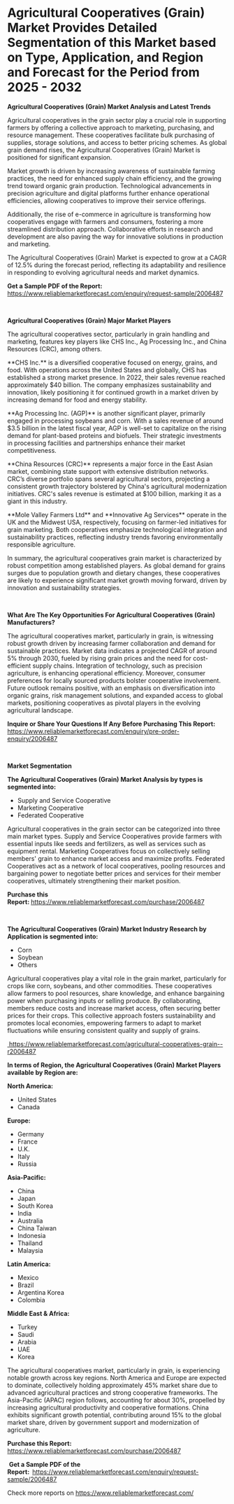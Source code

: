 <p><h1>Agricultural Cooperatives (Grain) Market Provides Detailed Segmentation of this Market based on Type, Application, and Region and Forecast for the Period from 2025 - 2032</h1></p><p><strong>Agricultural Cooperatives (Grain) Market Analysis and Latest Trends</strong></p>
<p><p>Agricultural cooperatives in the grain sector play a crucial role in supporting farmers by offering a collective approach to marketing, purchasing, and resource management. These cooperatives facilitate bulk purchasing of supplies, storage solutions, and access to better pricing schemes. As global grain demand rises, the Agricultural Cooperatives (Grain) Market is positioned for significant expansion. </p><p>Market growth is driven by increasing awareness of sustainable farming practices, the need for enhanced supply chain efficiency, and the growing trend toward organic grain production. Technological advancements in precision agriculture and digital platforms further enhance operational efficiencies, allowing cooperatives to improve their service offerings. </p><p>Additionally, the rise of e-commerce in agriculture is transforming how cooperatives engage with farmers and consumers, fostering a more streamlined distribution approach. Collaborative efforts in research and development are also paving the way for innovative solutions in production and marketing. </p><p>The Agricultural Cooperatives (Grain) Market is expected to grow at a CAGR of 12.5% during the forecast period, reflecting its adaptability and resilience in responding to evolving agricultural needs and market dynamics.</p></p>
<p><strong>Get a Sample PDF of the Report:&nbsp;</strong> <a href="https://www.reliablemarketforecast.com/enquiry/request-sample/2006487?utm_campaign=3344&utm_medium=2&utm_source=Github&utm_content=ia&utm_term=30032025&utm_id=agricultural-cooperatives-grain">https://www.reliablemarketforecast.com/enquiry/request-sample/2006487</a></p>
<p>&nbsp;</p>
<p><strong>Agricultural Cooperatives (Grain) Major Market Players</strong></p>
<p><p>The agricultural cooperatives sector, particularly in grain handling and marketing, features key players like CHS Inc., Ag Processing Inc., and China Resources (CRC), among others. </p><p>**CHS Inc.** is a diversified cooperative focused on energy, grains, and food. With operations across the United States and globally, CHS has established a strong market presence. In 2022, their sales revenue reached approximately $40 billion. The company emphasizes sustainability and innovation, likely positioning it for continued growth in a market driven by increasing demand for food and energy stability.</p><p>**Ag Processing Inc. (AGP)** is another significant player, primarily engaged in processing soybeans and corn. With a sales revenue of around $3.5 billion in the latest fiscal year, AGP is well-set to capitalize on the rising demand for plant-based proteins and biofuels. Their strategic investments in processing facilities and partnerships enhance their market competitiveness.</p><p>**China Resources (CRC)** represents a major force in the East Asian market, combining state support with extensive distribution networks. CRC’s diverse portfolio spans several agricultural sectors, projecting a consistent growth trajectory bolstered by China's agricultural modernization initiatives. CRC's sales revenue is estimated at $100 billion, marking it as a giant in this industry.</p><p>**Mole Valley Farmers Ltd** and **Innovative Ag Services** operate in the UK and the Midwest USA, respectively, focusing on farmer-led initiatives for grain marketing. Both cooperatives emphasize technological integration and sustainability practices, reflecting industry trends favoring environmentally responsible agriculture.</p><p>In summary, the agricultural cooperatives grain market is characterized by robust competition among established players. As global demand for grains surges due to population growth and dietary changes, these cooperatives are likely to experience significant market growth moving forward, driven by innovation and sustainability strategies.</p></p>
<p>&nbsp;</p>
<p><strong>What Are The Key Opportunities For Agricultural Cooperatives (Grain) Manufacturers?</strong></p>
<p><p>The agricultural cooperatives market, particularly in grain, is witnessing robust growth driven by increasing farmer collaboration and demand for sustainable practices. Market data indicates a projected CAGR of around 5% through 2030, fueled by rising grain prices and the need for cost-efficient supply chains. Integration of technology, such as precision agriculture, is enhancing operational efficiency. Moreover, consumer preferences for locally sourced products bolster cooperative involvement. Future outlook remains positive, with an emphasis on diversification into organic grains, risk management solutions, and expanded access to global markets, positioning cooperatives as pivotal players in the evolving agricultural landscape.</p></p>
<p><strong>Inquire or Share Your Questions If Any Before Purchasing This Report:</strong> <a href="https://www.reliablemarketforecast.com/enquiry/pre-order-enquiry/2006487?utm_campaign=3344&utm_medium=2&utm_source=Github&utm_content=ia&utm_term=30032025&utm_id=agricultural-cooperatives-grain">https://www.reliablemarketforecast.com/enquiry/pre-order-enquiry/2006487</a></p>
<p>&nbsp;</p>
<p><strong>Market Segmentation</strong></p>
<p><strong>The Agricultural Cooperatives (Grain) Market Analysis by types is segmented into:</strong></p>
<p><ul><li>Supply and Service Cooperative</li><li>Marketing Cooperative</li><li>Federated Cooperative</li></ul></p>
<p><p>Agricultural cooperatives in the grain sector can be categorized into three main market types. Supply and Service Cooperatives provide farmers with essential inputs like seeds and fertilizers, as well as services such as equipment rental. Marketing Cooperatives focus on collectively selling members' grain to enhance market access and maximize profits. Federated Cooperatives act as a network of local cooperatives, pooling resources and bargaining power to negotiate better prices and services for their member cooperatives, ultimately strengthening their market position.</p></p>
<p><strong>Purchase this Report:&nbsp;</strong><a href="https://www.reliablemarketforecast.com/purchase/2006487?utm_campaign=3344&utm_medium=2&utm_source=Github&utm_content=ia&utm_term=30032025&utm_id=agricultural-cooperatives-grain">https://www.reliablemarketforecast.com/purchase/2006487</a></p>
<p>&nbsp;</p>
<p><strong>The Agricultural Cooperatives (Grain) Market Industry Research by Application is segmented into:</strong></p>
<p><ul><li>Corn</li><li>Soybean</li><li>Others</li></ul></p>
<p><p>Agricultural cooperatives play a vital role in the grain market, particularly for crops like corn, soybeans, and other commodities. These cooperatives allow farmers to pool resources, share knowledge, and enhance bargaining power when purchasing inputs or selling produce. By collaborating, members reduce costs and increase market access, often securing better prices for their crops. This collective approach fosters sustainability and promotes local economies, empowering farmers to adapt to market fluctuations while ensuring consistent quality and supply of grains.</p></p>
<p><a href="https://www.reliablemarketforecast.com/agricultural-cooperatives-grain--r2006487?utm_campaign=3344&utm_medium=2&utm_source=Github&utm_content=ia&utm_term=30032025&utm_id=agricultural-cooperatives-grain">&nbsp;https://www.reliablemarketforecast.com/agricultural-cooperatives-grain--r2006487</a></p>
<p><strong>In terms of Region, the Agricultural Cooperatives (Grain) Market Players available by Region are:</strong></p>
<p>
    <p> <strong> North America: </strong>
        <ul>
            <li>United States</li>
            <li>Canada</li>
        </ul>
        </p> 
    <p> <strong> Europe: </strong>
        <ul>
            <li>Germany</li>
            <li>France</li>
            <li>U.K.</li>
            <li>Italy</li>
            <li>Russia</li>
        </ul>
        </p> 
    <p> <strong> Asia-Pacific: </strong>
        <ul>
            <li>China</li>
            <li>Japan</li>
            <li>South Korea</li>
            <li>India</li>
            <li>Australia</li>
            <li>China Taiwan</li>
            <li>Indonesia</li>
            <li>Thailand</li>
            <li>Malaysia</li>
        </ul>
        </p> 
    <p> <strong> Latin America: </strong>
        <ul>
            <li>Mexico</li>
            <li>Brazil</li>
            <li>Argentina Korea</li>
            <li>Colombia</li>
        </ul>
        </p> 
    <p> <strong> Middle East & Africa: </strong>
        <ul>
            <li>Turkey</li>
            <li>Saudi</li>
            <li>Arabia</li>
            <li>UAE</li>
            <li>Korea</li>
        </ul>
    </p>
    </p>
<p><p>The agricultural cooperatives market, particularly in grain, is experiencing notable growth across key regions. North America and Europe are expected to dominate, collectively holding approximately 45% market share due to advanced agricultural practices and strong cooperative frameworks. The Asia-Pacific (APAC) region follows, accounting for about 30%, propelled by increasing agricultural productivity and cooperative formations. China exhibits significant growth potential, contributing around 15% to the global market share, driven by government support and modernization of agriculture.</p></p>
<p><strong>Purchase this Report: </strong><a href="https://www.reliablemarketforecast.com/purchase/2006487?utm_campaign=3344&utm_medium=2&utm_source=Github&utm_content=ia&utm_term=30032025&utm_id=agricultural-cooperatives-grain">https://www.reliablemarketforecast.com/purchase/2006487</a></p>
<p>&nbsp;<strong>Get a Sample PDF of the Report:&nbsp;&nbsp;</strong><a href="https://www.reliablemarketforecast.com/enquiry/request-sample/2006487?utm_campaign=3344&utm_medium=2&utm_source=Github&utm_content=ia&utm_term=30032025&utm_id=agricultural-cooperatives-grain">https://www.reliablemarketforecast.com/enquiry/request-sample/2006487</a></p>
<p><strong></strong></p>
<p>Check more reports on <a href="https://www.reliablemarketforecast.com/?utm_campaign=3344&utm_medium=2&utm_source=Github&utm_content=ia&utm_term=30032025&utm_id=agricultural-cooperatives-grain">https://www.reliablemarketforecast.com/</a></p>